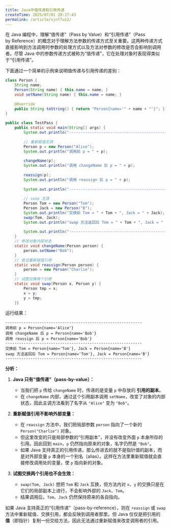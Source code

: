 ```yaml
---
title: Java中值传递和引用传递
createTime: 2025/07/01 20:17:43
permalink: /article/sjnf7uz2/
---
```

在 Java 编程中，理解“值传递”（Pass by Value）和“引用传递”（Pass by Reference）的概念对于理解方法参数的传递方式至关重要。这两种传递方式直接影响到方法调用时参数的处理方式以及方法对参数的修改是否会影响到调用者。尽管 Java 中的参数传递方式被称为“值传递”，它在处理对象时表现得类似于“引用传递”。

下面通过一个简单的示例来说明值传递与引用传递的差别：

```java
class Person {  
    String name;  
    Person(String name) { this.name = name; }  
    void setName(String name) { this.name = name; }  
  
    @Override  
    public String toString() { return "Person{name='" + name + "'}"; }  
}  
  
public class TestPass {  
    public static void main(String[] args) {  
        System.out.println("------------------------------------------------------------");  
  
        // 重新赋值无效  
        Person p = new Person("Alice");  
        System.out.println("调用前 p = " + p);  
  
        changeName(p);  
        System.out.println("调用 changeName 后 p = " + p);  
  
        reassign(p);  
        System.out.println("调用 reassign 后 p = " + p);  
  
        System.out.println("------------------------------------------------------------");  
  
        // swap 无效  
        Person Tom = new Person("Tom");  
        Person Jack = new Person("B");  
        System.out.println("交换前 Tom = " + Tom + ", Jack = " + Jack);  
        swap(Tom, Jack);  
        System.out.println("swap 方法返回后 Tom = " + Tom + ", Jack = " + Jack);  
  
        System.out.println("------------------------------------------------------------");  
    }  
    // 修改对象内部状态  
    static void changeName(Person person) {  
        person.setName("Bob");  
    }  
    // 尝试重新赋值引用  
    static void reassign(Person person) {  
        person = new Person("Charlie");  
    }  
    // 试图交换两个引用  
    static void swap(Person x, Person y) {  
        Person tmp = x;  
        x = y;  
        y = tmp;  
    }}
```

运行结果：

```
------------------------------------------------------------
调用前 p = Person{name='Alice'}
调用 changeName 后 p = Person{name='Bob'}
调用 reassign 后 p = Person{name='Bob'}
------------------------------------------------------------
交换前 Tom = Person{name='Tom'}, Jack = Person{name='B'}
swap 方法返回后 Tom = Person{name='Tom'}, Jack = Person{name='B'}
------------------------------------------------------------
```

**分析：**

1. **Java 只有“值传递”（pass-by-value）：**
    
    - 当我们把 `p` 传给 `changeName` 时，传递的是变量 `p` 中存放的 **引用的副本**。
    - 在 `changeName` 内部，通过这个引用副本调用 `setName`，改变了对象的内部状态，因此主调方法看到了名字从 `"Alice"` 变为 `"Bob"`。
        
2. **重新赋值引用不影响外部变量：**
    
    - 在 `reassign` 方法中，我们把局部参数 `person` 指向了一个新的 `Person("Charlie")` 对象。
    - 但这里改变的只是局部参数的“引用副本”，并没有改变外面 `p` 本身所存的引用。因此回到 `main`，`p` 仍然指向原来的对象，名字仍然是 `"Bob"`。
    - 如果 Java 支持真正的引用传递，那么传进去的就不是指针值的副本，而是对外部变量 `p` 本身的一个别名（alias）。这样在方法里重新赋值就会直接修改调用处的变量，使 `p` 指向新的对象。
        
3. **试图交换两个引用也不会生效：**
    
    - `swap(Tom, Jack)` 想把 `Tom` 和 `Jack` 互换，但方法内对 `x`、`y` 的交换只是在它们的局部副本上进行，不会影响外部的 `Jack`、`Tom`。
    - 结果调用后，`Tom`、`Jack` 仍然保持原来的各自指向。

如果 Java 支持真正的“引用传递”（pass-by-reference），则在 `reassign` 或 `swap` 方法中重新赋值、交换引用，都会反映到调用者那里。但 Java 仅仅是把引用的 **值**（即指针）复制一份交给方法，因此无法通过重新赋值来改变调用者的引用。